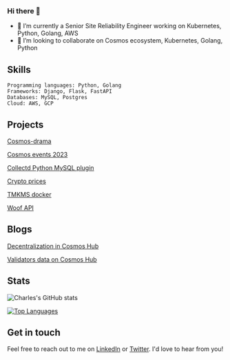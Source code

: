 ### Hi there 👋

- 🔭 I’m currently a Senior Site Reliability Engineer working on Kubernetes, Python, Golang, AWS
- 👯 I’m looking to collaborate on Cosmos ecosystem, Kubernetes, Golang, Python

## Skills

    Programming languages: Python, Golang
    Frameworks: Django, Flask, FastAPI
    Databases: MySQL, Postgres
    Cloud: AWS, GCP

## Projects

   [Cosmos-drama](https://github.com/CharlesJUDITH/cosmos-drama)
   
   [Cosmos events 2023](https://github.com/CharlesJUDITH/cosmos-events)

   [Collectd Python MySQL plugin](https://github.com/CharlesJUDITH/collectd-python-mysql)

   [Crypto prices](https://github.com/CharlesJUDITH/get-crypto-prices)
   
   [TMKMS docker](https://github.com/CharlesJUDITH/tmkms-docker)

   [Woof API](https://github.com/CharlesJUDITH/woof-api)

## Blogs

   [Decentralization in Cosmos Hub](https://medium.com/@chuckfromtheblock/decentralization-in-cosmos-hub-9367431d7619)

   [Validators data on Cosmos Hub](https://medium.com/@chuckfromtheblock/validators-data-on-cosmos-hub-ec0aef5c6027)

## Stats

![Charles's GitHub stats](https://github-readme-stats.vercel.app/api?username=CharlesJUDITH&show_icons=true&theme=blue-green)


[![Top Languages](https://github-readme-stats.vercel.app/api/top-langs/?username=CharlesJUDITH&layout=compact&theme=blue-green)](https://github.com/anuraghazra/github-readme-stats)

## Get in touch

Feel free to reach out to me on [LinkedIn](https://www.linkedin.com/in/charles-judith-572812188/) or [Twitter](https://twitter.com/Charles_JUDITH). I'd love to hear from you!
